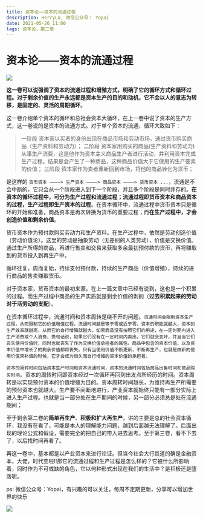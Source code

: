```yaml
---
title: 资本论——资本的流通过程 
description: HerryLo, 微信公众号： Yopai
date: 2021-05-26 11:00
tags: 资本论，第二卷
---
```

# 资本论——资本的流通过程 

![](/202104/capital_product_circulation.png)

**这一卷可以说强调了资本的流通过程和增殖方式，明确了它的循环方式和循环过程。对于剩余价值的生产永远都是资本生产的目的和动机，它不会以人的意志为转移，是固定的、灵活的周期循环**。

这一卷介绍单个资本的循环和总社会资本大循环，在上一卷中说了资本的生产方式，这一卷说的是资本的流通方式。对于单个资本的流通，循环大致如下：

> 一阶段 资本家以买者的身份出现在商品市场和劳动市场，通过货币购买商品（生产资料和劳动力）；
> 二阶段 资本家用购买的商品(生产资料和劳动力)从事生产消费，这是他作为资本主义商品生产者进行活动，并利用资本完成生产过程。结果是会产生了一种商品，这种商品价值大于它使用的生产要素的价值；
> 三阶段 资本家作为卖者重新回到市场，将他的商品转化为货币；

是这样的 `货币资本 ————> 生产资本 ————> 商品资本 ————> 货币资本 ...`，流通是不会中断的，它只会从一个阶段进入到下一个阶段，并且多个阶段是同时并存的。**在资本的循环过程中，可分为生产过程和流通过程；流通过程即货币资本和商品资本的过程，生产过程即生产资本的过程**。在资本循环中，流通过程中货币资本只是循环的开始和准备，商品资本是再次转换为货币的重要过程；而**在生产过程中，才会创造价值和剩余价值**。

货币资本作为预付款购买劳动力和生产资料。在生产过程中，依然是劳动创造价值（劳动价值论）。这里的劳动是抽象劳动（无差别的人类劳动），价值是交换价值。通过生产所得的商品，再进行售卖和交易来获取多余最初预付款的货币，再将赚取到的货币投入到再生产中。

循环往复，周而复始，持续支付预付款，持续的生产商品（价值增殖），持续的进行商品的售卖赚取货币。

对于资本家，货币资本的最初来源，在上一篇文章中已经有说到，这也是一个积累的过程。而生产过程中商品的生产实质就是剩余价值的剥削（**过去积累起来的劳动对于活劳动的支配**）。

在资本循环过程中，流通时间和资本周转是绕不开的问题。`流通时间会限制资本生产过程，从而限制它的价值增值过程。流通时间越是等于零或近于零，资本的职能就越大，资本的生产效率就越高，从而它的自行增殖就越大。如果商品没有按照它们的用途，在一定时期内进入生产消费或个人消费，换句话说，如果它们没有在一定时间内卖出，它们就会变坏，并且当它们丧失使用价值时，同时也就丧失了作为交换价值承担者的属性。商品中包含的资本价值，以及资本价值中增长了的剩余价值都将丧失。只有当使用价值不断更新，不断再生产，也就是由新的使用价值来补偿的时候，它才会成为恒久而自行增殖的资本价值的承担者。`

`资本的周转时间包括资本生产时间和资本流通时间，资本的流通时间包括商品出售时间和商品购买时间`。资本的周转时间即资本经过一次循环再回到出发点所经历的时间。资本周转是以实现预付资本的价值增殖为目的。资本周转时间越长，为维持再生产所需要的预付资本也就越大。生产要不间断地进行，产业资本就始终只能有一部分实际上进入生产过程。也就是当一部分处在生产期间的时候，另一部分必须总是处在流通期间；

至于剩余第二卷的**简单再生产**、**积极和扩大再生产**，讲的主要是总的社会资本循环，我没有在看了，可能是本人的理解能力问题，越到后面越无法理解了。后面出现的理论公式和假设，需要完全的把自己的带入进去思考。至于第三卷，看不下去了，以后找时间再看了。

再这一卷中，基本都是以产业资本来进行论证。但当今社会大行其道的确是金融资本，大佬，时代变啦!!那它的流通过程和生产过程是怎么样的？它被什么所影响着，同时作为不可或缺的角色，它以何种形式出现在我们的生活中？是积极还是堕落呢。

ps: 微信公众号：Yopai，有兴趣的可以关注，每周不定期更新，分享可以增加世界的快乐

![](/webChat1.png)